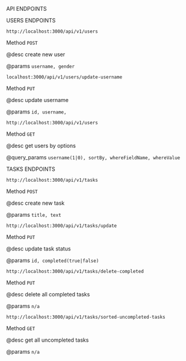 API ENDPOINTS

USERS ENDPOINTS


`http://localhost:3000/api/v1/users`

Method `POST`

@desc create new user

@params `username, gender`

`localhost:3000/api/v1/users/update-username`

Method `PUT`

@desc update username

@params `id, username,`

`http://localhost:3000/api/v1/users`

Method `GET`

@desc get users by options

@query_params `username(1|0), sortBy, whereFieldName, whereValue`


TASKS ENDPOINTS


`http://localhost:3000/api/v1/tasks`

Method `POST`

@desc create new task

@params `title, text`

`http://localhost:3000/api/v1/tasks/update`

Method `PUT`

@desc update task status

@params `id, completed(true|false)`

`http://localhost:3000/api/v1/tasks/delete-completed`

Method `PUT`

@desc delete all completed tasks

@params `n/a`

`http://localhost:3000/api/v1/tasks/sorted-uncompleted-tasks`

Method `GET`

@desc get all uncompleted tasks

@params `n/a`
